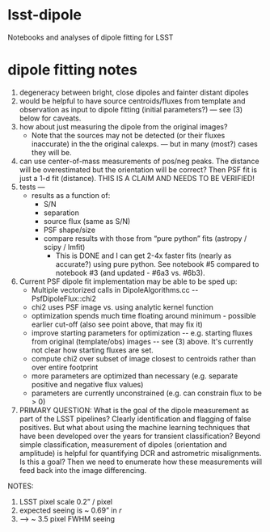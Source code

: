 # lsst-dipole
Notebooks and analyses of dipole fitting for LSST

# dipole fitting notes

1. degeneracy between bright, close dipoles and fainter distant
   dipoles
2. would be helpful to have source centroids/fluxes from template and
   observation as input to dipole fitting (initial parameters?) — see
   (3) below for caveats.
3. how about just measuring the dipole from the original images?
   * Note that the sources may not be detected (or their fluxes
     inaccurate) in the the original calexps. — but in many (most?)
     cases they will be.
4. can use center-of-mass measurements of pos/neg peaks. The distance
   will be overestimated but the orientation will be correct? Then PSF
   fit is just a 1-d fit (distance). THIS IS A CLAIM AND NEEDS TO BE
   VERIFIED!
5. tests —
   * results as a function of:
     * S/N
     * separation
     * source flux (same as S/N)
     * PSF shape/size
     * compare results with those from “pure python” fits (astropy /
       scipy / lmfit)
         * This is DONE and I can get 2-4x faster fits (nearly as
           accurate?) using pure python. See notebook #5 compared to
           notebook #3 (and updated - #6a3 vs. #6b3).
6. Current PSF dipole fit implementation may be able to be sped up:
   * Multiple vectorized calls in DipoleAlgorithms.cc -- PsfDipoleFlux::chi2
   * chi2 uses PSF image vs. using analytic kernel function
   * optimization spends much time floating around minimum - possible
     earlier cut-off (also see point above, that may fix it)
   * improve starting parameters for optimization -- e.g. starting
     fluxes from original (template/obs) images -- see (3) above. It's
     currently not clear how starting fluxes are set.
   * compute chi2 over subset of image closest to centroids rather
     than over entire footprint
   * more parameters are optimized than necessary (e.g. separate
     positive and negative flux values)
   * parameters are currently unconstrained (e.g. can constrain flux
     to be > 0)
 7. PRIMARY QUESTION: What is the goal of the dipole measurement as
    part of the LSST pipelines? Clearly identification and flagging of
    false positives. But what about using the machine learning
    techniques that have been developed over the years for transient
    classification? Beyond simple classification, measurement of
    dipoles (orientation and amplitude) is helpful for quantifying DCR
    and astrometric misalignments. Is this a goal? Then we need to
    enumerate how these measurements will feed back into the image
    differencing.

NOTES:

1. LSST pixel scale 0.2” / pixel
2. expected seeing is  ~ 0.69” in *r*
3.   —> ~ 3.5 pixel FWHM seeing
